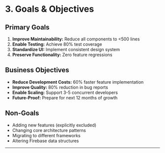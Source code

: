 # 3. Goals & Objectives

## Primary Goals
1. **Improve Maintainability:** Reduce all components to <500 lines
2. **Enable Testing:** Achieve 80% test coverage
3. **Standardize UI:** Implement consistent design system
4. **Preserve Functionality:** Zero feature regressions

## Business Objectives
- **Reduce Development Costs:** 60% faster feature implementation
- **Improve Quality:** 80% reduction in bug reports
- **Enable Scaling:** Support 3-5 concurrent developers
- **Future-Proof:** Prepare for next 12 months of growth

## Non-Goals
- Adding new features (explicitly excluded)
- Changing core architecture patterns
- Migrating to different frameworks
- Altering Firebase data structures

---
